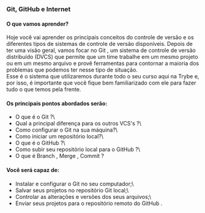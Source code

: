 ### Git, GitHub e Internet

#### O que vamos aprender?

Hoje você vai aprender os principais conceitos do controle de versão e os diferentes tipos de sistemas de controle de versão disponíveis.
Depois de ter uma visão geral, vamos focar no Git , um sistema de controle de versão distribuído (DVCS) que permite que um time trabalhe em um mesmo projeto ou em um mesmo arquivo e provê ferramentas para contornar a maioria dos problemas que podemos ter nesse tipo de situação.\
Esse é o sistema que utilizaremos durante todo o seu curso aqui na Trybe e, por isso, é importante que você fique bem familiarizado com ele para fazer tudo o que temos pela frente.

#### Os principais pontos abordados serão:

* O que é o Git ?\
* Qual a principal diferença para os outros VCS's ?\
* Como configurar o Git na sua máquina?\
* Como iniciar um repositório local?\
* O que é o GitHub ?\
* Como subir seu repositório local para o GitHub ?\
* O que é Branch , Merge , Commit ?

#### Você será capaz de:

* Instalar e configurar o Git no seu computador;\
* Salvar seus projetos no repositório Git local;\
* Controlar as alterações e versões dos seus arquivos;\
* Enviar seus projetos para o repositório remoto do GitHub .
